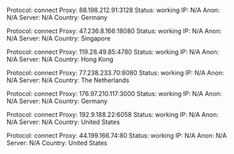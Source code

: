 Protocol: connect
Proxy: 88.198.212.91:3128
Status: working
IP: N/A
Anon: N/A
Server: N/A
Country: Germany

Protocol: connect
Proxy: 47.236.8.166:18080
Status: working
IP: N/A
Anon: N/A
Server: N/A
Country: Singapore

Protocol: connect
Proxy: 119.28.49.85:4780
Status: working
IP: N/A
Anon: N/A
Server: N/A
Country: Hong Kong

Protocol: connect
Proxy: 77.238.233.70:8080
Status: working
IP: N/A
Anon: N/A
Server: N/A
Country: The Netherlands

Protocol: connect
Proxy: 176.97.210.117:3000
Status: working
IP: N/A
Anon: N/A
Server: N/A
Country: Germany

Protocol: connect
Proxy: 192.9.188.22:6058
Status: working
IP: N/A
Anon: N/A
Server: N/A
Country: United States

Protocol: connect
Proxy: 44.199.166.74:80
Status: working
IP: N/A
Anon: N/A
Server: N/A
Country: United States

